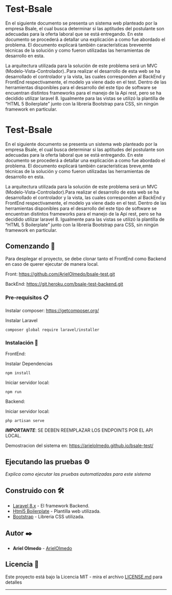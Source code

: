 # Test-Bsale
En el siguiente documento se presenta un sistema web planteado por la empresa Bsale, el cual busca determinar si las aptitudes del postulante son adecuadas para la oferta laboral que se está entregando. En este documento se procederá a detallar una explicación a como fue abordado el problema. El documento explicará también características breveemte técnicas de la solución y como fueron utilizadas las herramientas de desarrollo en esta.

La arquitectura utilizada para la solución de este problema será un MVC (Modelo-Vista-Controlador)..Para realizar el desarrollo de esta web se ha desarrollado el controlador y la vista, las cuales corresponden al BackEnd y FrontEnd respectivamente, el modelo ya viene dado en el test. Dentro de las herramientas disponibles para el desarrollo del este tipo de software se encuentran distintos frameworks para el manejo de la Api rest, pero se ha decidido utilizar laravel 8. Igualmente para las vistas se utilizó la plantilla de “HTML 5 Boilerplate” junto con la librería Bootstrap para CSS, sin ningún framework en particular.

# Test-Bsale

En el siguiente documento se presenta un sistema web planteado por la empresa Bsale, el cual busca determinar si las aptitudes del postulante son adecuadas para la oferta laboral que se está entregando. En este documento se procederá a detallar una explicación a como fue abordado el problema. El documento explicará también características breve,emte técnicas de la solución y como fueron utilizadas las herramientas de desarrollo en esta.

La arquitectura utilizada para la solución de este problema será un MVC (Modelo-Vista-Controlador).Para realizar el desarrollo de esta web se ha desarrollado el controlador y la vista, las cuales corresponden al BackEnd y FrontEnd respectivamente, el modelo ya viene dado en el test. Dentro de las herramientas disponibles para el desarrollo del este tipo de software se encuentran distintos frameworks para el manejo de la Api rest, pero se ha decidido utilizar laravel 8. Igualmente para las vistas se utilizó la plantilla de “HTML 5 Boilerplate” junto con la librería Bootstrap para CSS, sin ningún framework en particular.

## Comenzando 🚀

Para desplegar el proyecto, se debe clonar tanto el FrontEnd como Backend en caso de querer ejecutar de manera local.

Front:
https://github.com/ArielOlmedo/bsale-test.git

BackEnd:
https://git.heroku.com/bsale-test-backend.git


### Pre-requisitos 📋

Instalar composer: https://getcomposer.org/

Instalar Laravel
```
composer global require laravel/installer
```

### Instalación 🔧

FrontEnd:

Instalar Dependencias

```
npm install
```

Iniciar servidor local:

```
npm run
```

Backend:

Iniciar servidor local:

```
php artisan serve
```

***IMPORTANTE***: SE DEBEN REEMPLAZAR LOS ENDPOINTS POR EL API LOCAL.

Demostracion del sistema en: https://arielolmedo.github.io/bsale-test/

## Ejecutando las pruebas ⚙️

_Explica como ejecutar las pruebas automatizadas para este sistema_


## Construido con 🛠️



* [Laravel 8.x](https://laravel.com/) - El framework Backend.
* [Html5 Boilerplate](https://html5boilerplate.com/) - Plantilla web utilizada.
* [Bootstrap](https://getbootstrap.com/) - Libreria CSS utilizada.


## Autor ✒️

* **Ariel Olmedo** - [ArielOlmedo](https://github.com/ArielOlmedo)


## Licencia 📄

Este proyecto está bajo la Licencia MIT - mira el archivo [LICENSE.md](LICENSE.md) para detalles

---
